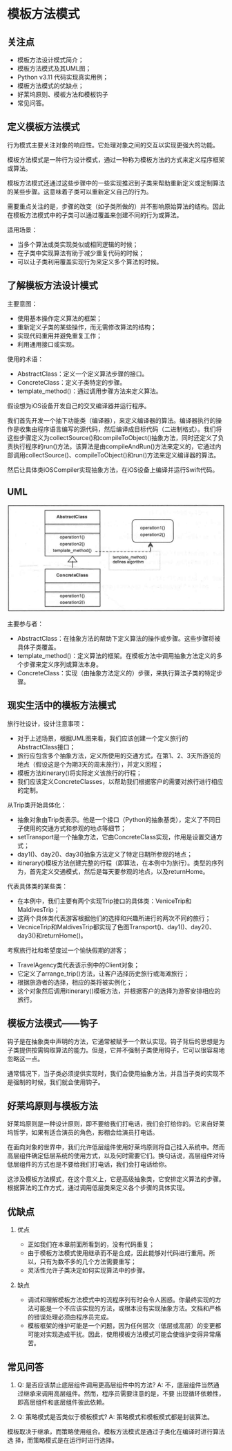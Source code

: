 # 模板方法模式

## 关注点

- 模板方法设计模式简介；
- 模板方法模式及其UML图；
- Python v3.11 代码实现真实用例；
- 模板方法模式的优缺点；
- 好莱坞原则、模板方法和模板钩子
- 常见问答。

## 定义模板方法模式

行为模式主要关注对象的响应性。它处理对象之间的交互以实现更强大的功能。

模板方法模式是一种行为设计模式，通过一种称为模板方法的方式来定义程序框架或算法。

模板方法模式还通过这些步骤中的一些实现推迟到子类来帮助重新定义或定制算法的某些步骤。这意味着子类可以重新定义自己的行为。

需要重点关注的是，步骤的改变（如子类所做的）并不影响原始算法的结构。因此在模板方法模式中的子类可以通过覆盖来创建不同的行为或算法。

适用场景：

- 当多个算法或类实现类似或相同逻辑的时候；
- 在子类中实现算法有助于减少重复代码的时候；
- 可以让子类利用覆盖实现行为来定义多个算法的时候。

## 了解模板方法设计模式

主要意图：

- 使用基本操作定义算法的框架；
- 重新定义子类的某些操作，而无需修改算法的结构；
- 实现代码重用并避免重复工作；
- 利用通用接口或实现。

使用的术语：

- AbstractClass：定义一个定义算法步骤的接口。
- ConcreteClass：定义子类特定的步骤。
- template_method()：通过调用步骤方法来定义算法。

假设想为iOS设备开发自己的交叉编译器并运行程序。

我们首先开发一个抽下功能类（编译器），来定义编译器的算法。编译器执行的操作是收集由程序语言编写的源代码，然后编译成目标代码（二进制格式）。我们将这些步骤定义为collectSource()和compileToObject()抽象方法，同时还定义了负责执行程序的run()方法。该算法是由compileAndRun()方法来定义的，它通过内部调用collectSource()、compileToObject()和run()方法来定义编译器的算法。

然后让具体类iOSCompiler实现抽象方法，在iOS设备上编译并运行Swift代码。

## UML

![UML](./img/UML.png)

主要参与者：

- AbstractClass：在抽象方法的帮助下定义算法的操作或步骤。这些步骤将被具体子类覆盖。
- template_method()：定义算法的框架。在模板方法中调用抽象方法定义的多个步骤来定义序列或算法本身。
- ConcreteClass：实现（由抽象方法定义的）步骤，来执行算法子类的特定步骤。

## 现实生活中的模板方法模式

旅行社设计，设计注意事项：

- 对于上述场景，根据UML图来看，我们应该创建一个定义旅行的AbstractClass接口；
- 旅行应包含多个抽象方法，定义所使用的交通方式，在第1、2、3天所游览的地点（假设这是个为期3天的周末旅行），并定义回程；
- 模板方法itinerary()将实际定义该旅行的行程；
- 我们应该定义ConcreteClasses，以帮助我们根据客户的需要对旅行进行相应的定制。

从Trip类开始具体化：

- 抽象对象由Trip类表示。他是一个接口（Python的抽象基类），定义了不同日子使用的交通方式和参观的地点等细节；
- setTransport是一个抽象方法，它由ConcreteClass实现，作用是设置交通方式；
- day1()、day2()、day3()抽象方法定义了特定日期所参观的地点；
- itinerary()模板方法创建完整的行程（即算法，在本例中为旅行）。类型的序列为，首先定义交通模式，然后是每天要参观的地点，以及returnHome。

代表具体类的某些类：

- 在本例中，我们主要有两个实现Trip接口的具体类：VeniceTrip和MaldivesTrip；
- 这两个具体类代表游客根据他们的选择和兴趣所进行的两次不同的旅行；
- VecniceTrip和MaldivesTrip都实现了色图Transport()、day1()、day2()、day3()和returnHome()。

考察旅行社和希望度过一个愉快假期的游客；

- TravelAgency类代表该示例中的Client对象；
- 它定义了arrange_trip()方法，让客户选择历史旅行或海滩旅行；
- 根据旅游者的选择，相应的类将被实例化；
- 这个对象然后调用itinerary()模板方法，并根据客户的选择为游客安排相应的旅行。

## 模板方法模式——钩子

钩子是在抽象类中声明的方法，它通常被赋予一个默认实现。钩子背后的思想是为子类提供按需钩取算法的能力。但是，它并不强制子类使用钩子，它可以很容易地忽略这一点。

通常情况下，当子类必须提供实现时，我们会使用抽象方法，并且当子类的实现不是强制的时候，我们就会使用钩子。

## 好莱坞原则与模板方法

好莱坞原则是一种设计原则，即不要给我们打电话，我们会打给你的。它来自好莱坞哲学，如果有适合演员的角色，影棚会给演员打电话。

在面向对象的世界中，我们允许低层组件使用好莱坞原则将自己挂入系统中。然而高层组件确定低层系统的使用方式，以及何时需要它们。换句话说，高层组件对待低层组件的方式也是不要给我们打电话，我们会打电话给你。

这涉及模板方法模式，在这个意义上，它是高级抽象类，它安排定义算法的步骤。根据算法的工作方式，通过调用低层类来定义各个步骤的具体实现。

## 优缺点

1. 优点

    - 正如我们在本章前面所看到的，没有代码重复；
    - 由于模板方法模式使用继承而不是合成，因此能够对代码进行重用。所以，只有为数不多的几个方法需要重写；
    - 灵活性允许子类决定如何实现算法中的步骤。

2. 缺点

    - 调试和理解模板方法模式中的流程序列有时会令人困惑。你最终实现的方法可能是一个不应该实现的方法，或根本没有实现抽象方法。文档和严格的错误处理必须由程序员完成。
    - 模板框架的维护可能是一个问题，因为任何层次（低层或高层）的变更都可能对实现造成干扰。因此，使用模板方法模式可能会使维护变得异常痛苦。

## 常见问答

1. Q: 是否应该禁止底层组件调用更高层组件中的方法?
    A: 不，底层组件当然通过继承来调用高层组件。然而，程序员需要注意的是，不要
出现循环依赖性，即高层组件和底层组件彼此依赖。

2. Q: 策略模式是否类似于模板模式?
    A: 策略模式和模板模式都是封装算法。

模板取决于继承，而策略使用组合。模板方法模式是通过子类化在编译时进行算法选
择，而策略模式是在运行时进行选择。
